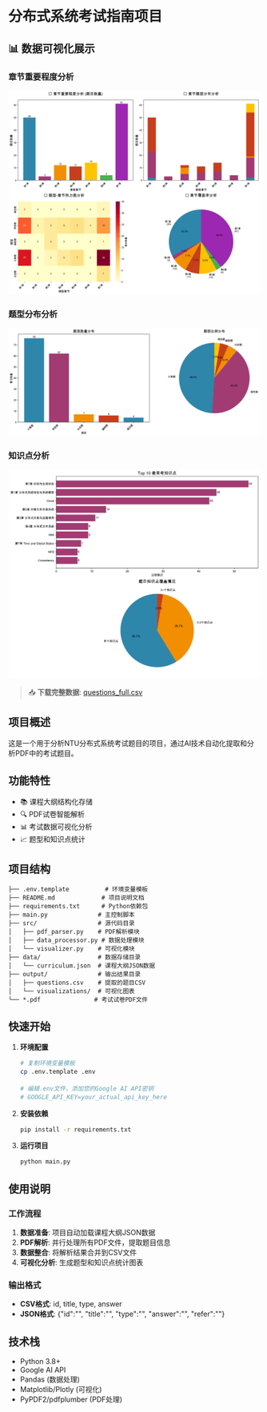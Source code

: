 # 分布式系统考试指南项目

## 📊 数据可视化展示

### 章节重要程度分析
![章节重要程度分析](output/visualizations/chapter_importance_analysis.png)

### 题型分布分析
![题型分布](output/visualizations/question_type_distribution.png)

### 知识点分析
![知识点分析](output/visualizations/knowledge_points_analysis.png)

> 📥 **下载完整数据**: [questions_full.csv](https://github.com/Shr1mpTop/DistributedSystem_riviewer/raw/main/output/questions_full.csv)

## 项目概述
这是一个用于分析NTU分布式系统考试题目的项目，通过AI技术自动化提取和分析PDF中的考试题目。

## 功能特性
- 📚 课程大纲结构化存储
- 🔍 PDF试卷智能解析
- 📊 考试数据可视化分析
- 📈 题型和知识点统计

## 项目结构
```
├── .env.template          # 环境变量模板
├── README.md             # 项目说明文档
├── requirements.txt      # Python依赖包
├── main.py              # 主控制脚本
├── src/                 # 源代码目录
│   ├── pdf_parser.py    # PDF解析模块
│   ├── data_processor.py # 数据处理模块
│   └── visualizer.py    # 可视化模块
├── data/                # 数据存储目录
│   └── curriculum.json  # 课程大纲JSON数据
├── output/              # 输出结果目录
│   ├── questions.csv    # 提取的题目CSV
│   └── visualizations/  # 可视化图表
└── *.pdf               # 考试试卷PDF文件
```

## 快速开始

1. **环境配置**
   ```bash
   # 复制环境变量模板
   cp .env.template .env
   
   # 编辑.env文件，添加您的Google AI API密钥
   # GOOGLE_API_KEY=your_actual_api_key_here
   ```

2. **安装依赖**
   ```bash
   pip install -r requirements.txt
   ```

3. **运行项目**
   ```bash
   python main.py
   ```

## 使用说明

### 工作流程
1. **数据准备**: 项目自动加载课程大纲JSON数据
2. **PDF解析**: 并行处理所有PDF文件，提取题目信息
3. **数据整合**: 将解析结果合并到CSV文件
4. **可视化分析**: 生成题型和知识点统计图表

### 输出格式
- **CSV格式**: id, title, type, answer
- **JSON格式**: {"id":"", "title":"", "type":"", "answer":"", "refer":""}


## 技术栈
- Python 3.8+
- Google AI API
- Pandas (数据处理)
- Matplotlib/Plotly (可视化)
- PyPDF2/pdfplumber (PDF处理)